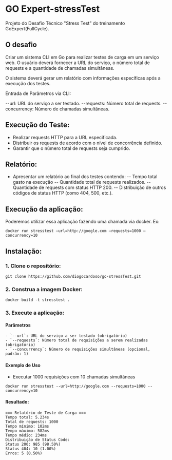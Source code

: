 # GO Expert-stressTest

Projeto do Desafio Técnico "Stress Test" do treinamento GoExpert(FullCycle).

## O desafio

Criar um sistema CLI em Go para realizar testes de carga em um serviço web. O usuário deverá fornecer a URL do serviço, o número total de requests e a quantidade de chamadas simultâneas.


O sistema deverá gerar um relatório com informações específicas após a execução dos testes.

Entrada de Parâmetros via CLI:

--url: URL do serviço a ser testado.
--requests: Número total de requests.
--concurrency: Número de chamadas simultâneas.

## Execução do Teste:

- Realizar requests HTTP para a URL especificada.
- Distribuir os requests de acordo com o nível de concorrência definido.
- Garantir que o número total de requests seja cumprido.

## Relatório:

- Apresentar um relatório ao final dos testes contendo:
    -- Tempo total gasto na execução
    -- Quantidade total de requests realizados.
    -- Quantidade de requests com status HTTP 200.
    -- Distribuição de outros códigos de status HTTP (como 404, 500, etc.).

## Execução da aplicação:
Poderemos utilizar essa aplicação fazendo uma chamada via docker. Ex:

```
docker run stresstest —url=http://google.com —requests=1000 —concurrency=10
```

## Instalação:

### 1. Clone o repositório:

```
git clone https://github.com/diogocardoso/go-stressTest.git
```

### 2. Construa a imagem Docker:


```
docker build -t stresstest .
```

### 3. Execute a aplicação:

#### Parâmetros
```
- `--url`: URL do serviço a ser testado (obrigatório)
- `--requests`: Número total de requisições a serem realizadas (obrigatório)
- `--concurrency`: Número de requisições simultâneas (opcional, padrão: 1)
```

#### Exemplo de Uso

- Executar 1000 requisições com 10 chamadas simultâneas

```
docker run stresstest --url=http://google.com --requests=1000 --concurrency=10
```

#### Resultado:

```
=== Relatório de Teste de Carga ===
Tempo total: 5.234s
Total de requests: 1000
Tempo mínimo: 102ms
Tempo máximo: 582ms
Tempo médio: 234ms
Distribuição de Status Code:
Status 200: 985 (98.50%)
Status 404: 10 (1.00%)
Erros: 5 (0.50%)
```
